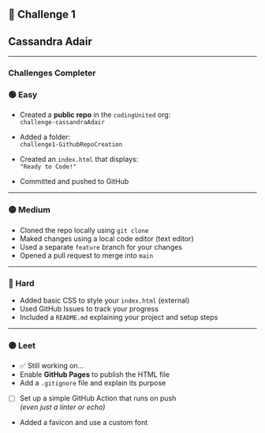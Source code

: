 ## 🧗 Challenge 1
## Cassandra Adair

---
### Challenges Completer

### 🟢 Easy  

- Created a **public repo** in the `codingUnited` org:  
  `challenge-cassandraAdair`

- Added a folder:  
  `challenge1-GithubRepoCreation`

- Created an `index.html` that displays:  
  `"Ready to Code!"`
  
- Committed and pushed to GitHub

---

### 🟡 Medium  

- Cloned the repo locally using `git clone`
- Maked changes using a local code editor (text editor)
- Used a separate `feature` branch for your changes
- Opened a pull request to merge into `main`

---

### 🔴 Hard  

- Added basic CSS to style your `index.html` (external)
- Used GitHub Issues to track your progress
- Included a `README.md` explaining your project and setup steps

---

### 🟣 Leet  

- ✅ Still working on...
- Enable **GitHub Pages** to publish the HTML file
- Add a `.gitignore` file and explain its purpose
- [ ] Set up a simple GitHub Action that runs on push  
  _(even just a linter or echo)_
- Added a favicon and use a custom font
